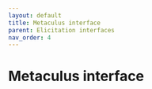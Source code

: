 ```yaml
---
layout: default
title: Metaculus interface
parent: Elicitation interfaces
nav_order: 4
---
```

# Metaculus interface